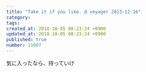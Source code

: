 ```yaml
---
title: "Take it if you like. @ voyager 2013-12-16"
category: 
tags: 
created_at: 2018-10-05 08:23:24 +0900
updated_at: 2018-10-05 08:23:24 +0900
published: true
number: 11007
---
```


気に入ったなら、持っていけ
